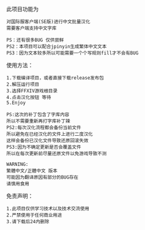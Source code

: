此项目功能为

	对国际服客户端(SE版)进行中文批量汉化
	需要客户端支持中文字库

	PS：还有很多BUG 仅供尝鲜
	PS2：本项目可以配合jpinyin生成繁体中文文本
	PS3：因为文本较多所以可能需要一个个写规则fill才不会有BUG

使用方法：

	1.下载编译项目，或者直接下载release发布包
	2.解压运行项目
	3.选择FFXIV游戏根目录
	4.点击汉化按钮 等待
	5.Enjoy

    PS:这次的补丁包含了字库内容
    所以不需要重新再打字库补丁辣
    PS2:每次汉化流程都会备份当前文件
    所以避免在已经汉化的文件上进行二度汉化
    这样会备份已汉化文件导致还原回滚失效
	PS3:因为不确定更新是否会覆盖文件
	所以在每次更新前尽量还原文件以免游戏导致不测
	
	WARNING:
	繁體中文/正體中文 版本
	可能因为翻译原因有部分的BUG存在
	请慎用食用

免责声明：

	1.此项目仅供学习技术以及技术交流使用
	2.严禁使用于任何商业用途
	3.请下载后24内删除

